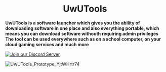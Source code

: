 <H1 align="center">UwUTools</H1>

**UwUTools is a software launcher which gives you the ability of downloading software in one place and also everything portable, which means you can download software withouth requiring admin privileges**
**The tool can be used everywhere such as on a school computer, on your  cloud gaming services and much more**

[![Join our Discord Server](https://img.shields.io/badge/Discord-Join%20our%20server-7289DA?style=for-the-badge&logo=discord&logoColor=white)](https://discord.gg/GmnFnC3VkN)

![UwUTools_Prototype_YjtWHrtr74](https://github.com/dpadGuy/UwUTools/assets/164203577/75510e55-bbcb-426e-84ea-5ea6b4f0903a)


